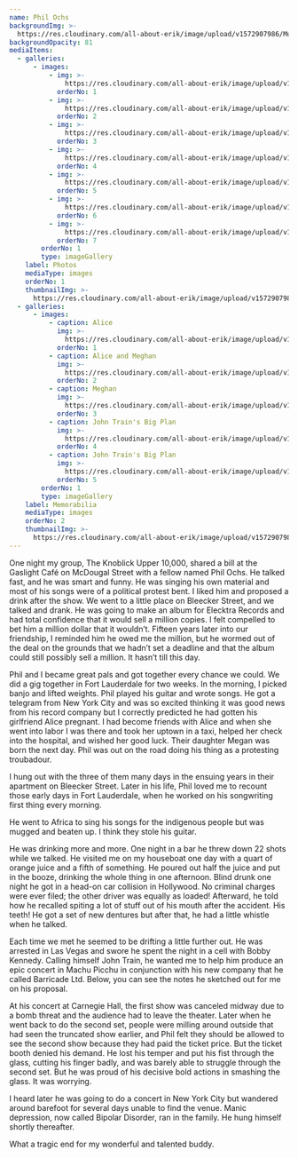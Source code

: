 ```yaml
---
name: Phil Ochs
backgroundImg: >-
  https://res.cloudinary.com/all-about-erik/image/upload/v1572907986/Musical%20Journey/Musical%20Friends/Friends/Phil%20Ochs/Background_Thumbnails/Background_Phil_Erik-_tlgkoo.jpg
backgroundOpacity: 81
mediaItems:
  - galleries:
      - images:
          - img: >-
              https://res.cloudinary.com/all-about-erik/image/upload/v1572907987/Musical%20Journey/Musical%20Friends/Friends/Phil%20Ochs/1_Photos/YoungPhil_dptal7.jpg
            orderNo: 1
          - img: >-
              https://res.cloudinary.com/all-about-erik/image/upload/v1572907985/Musical%20Journey/Musical%20Friends/Friends/Phil%20Ochs/1_Photos/phil_tahf7f.jpg
            orderNo: 2
          - img: >-
              https://res.cloudinary.com/all-about-erik/image/upload/v1572907986/Musical%20Journey/Musical%20Friends/Friends/Phil%20Ochs/1_Photos/Phil_Ochs-featured_pfhrpd.jpg
            orderNo: 3
          - img: >-
              https://res.cloudinary.com/all-about-erik/image/upload/v1572907990/Musical%20Journey/Musical%20Friends/Friends/Phil%20Ochs/1_Photos/Phil_Erik_xws0hz.jpg
            orderNo: 4
          - img: >-
              https://res.cloudinary.com/all-about-erik/image/upload/v1572907988/Musical%20Journey/Musical%20Friends/Friends/Phil%20Ochs/1_Photos/Phil_Erik2_z9pyz1.jpg
            orderNo: 5
          - img: >-
              https://res.cloudinary.com/all-about-erik/image/upload/v1572907986/Musical%20Journey/Musical%20Friends/Friends/Phil%20Ochs/1_Photos/Phil2_ys70he.jpg
            orderNo: 6
          - img: >-
              https://res.cloudinary.com/all-about-erik/image/upload/v1572907990/Musical%20Journey/Musical%20Friends/Friends/Phil%20Ochs/1_Photos/Phil_morsbh.jpg
            orderNo: 7
        orderNo: 1
        type: imageGallery
    label: Photos
    mediaType: images
    orderNo: 1
    thumbnailImg: >-
      https://res.cloudinary.com/all-about-erik/image/upload/v1572907985/Musical%20Journey/Musical%20Friends/Friends/Phil%20Ochs/Background_Thumbnails/Thumbnail_1_phil_s6ukka.jpg
  - galleries:
      - images:
          - caption: Alice
            img: >-
              https://res.cloudinary.com/all-about-erik/image/upload/v1572907988/Musical%20Journey/Musical%20Friends/Friends/Phil%20Ochs/2_Phil%20Memorabilia/Alice_cwku6s.jpg
            orderNo: 1
          - caption: Alice and Meghan
            img: >-
              https://res.cloudinary.com/all-about-erik/image/upload/v1572907990/Musical%20Journey/Musical%20Friends/Friends/Phil%20Ochs/2_Phil%20Memorabilia/Alice_Meghan_yarrkm.jpg
            orderNo: 2
          - caption: Meghan
            img: >-
              https://res.cloudinary.com/all-about-erik/image/upload/v1572907990/Musical%20Journey/Musical%20Friends/Friends/Phil%20Ochs/2_Phil%20Memorabilia/Meghan2_emolzv.jpg
            orderNo: 3
          - caption: John Train's Big Plan
            img: >-
              https://res.cloudinary.com/all-about-erik/image/upload/v1572907988/Musical%20Journey/Musical%20Friends/Friends/Phil%20Ochs/2_Phil%20Memorabilia/JohnTrainsBigPlan_gr0sr8.jpg
            orderNo: 4
          - caption: John Train's Big Plan
            img: >-
              https://res.cloudinary.com/all-about-erik/image/upload/v1572907988/Musical%20Journey/Musical%20Friends/Friends/Phil%20Ochs/2_Phil%20Memorabilia/JohnTrainsBigPlan_2_eu2fhe.jpg
            orderNo: 5
        orderNo: 1
        type: imageGallery
    label: Memorabilia
    mediaType: images
    orderNo: 2
    thumbnailImg: >-
      https://res.cloudinary.com/all-about-erik/image/upload/v1572907989/Musical%20Journey/Musical%20Friends/Friends/Phil%20Ochs/Background_Thumbnails/Thumbnail_2_JohnTrainsBigPlan_pscbtx.jpg
---
```

One night my group, The Knoblick Upper 10,000, shared a bill at the Gaslight Café on McDougal Street with a fellow named Phil Ochs. He talked fast, and he was smart and funny. He was singing his own material and most of his songs were of a political protest bent. I liked him and proposed a drink after the show. We went to a little place on Bleecker Street, and we talked and drank. He was going to make an album for Elecktra Records and had total confidence that it would sell a million copies. I felt compelled to bet him a million dollar that it wouldn’t. Fifteen years later into our friendship, I reminded him he owed me the million, but he wormed out of the deal on the grounds that we hadn’t set a deadline and that the album could still possibly sell a million. It hasn’t till this day. 



Phil and I became great pals and got together every chance we could. We did a gig together in Fort Lauderdale for two weeks. In the morning, I picked banjo and lifted weights. Phil played his guitar and wrote songs. He got a telegram from New York City and was so excited thinking it was good news from his record company but I correctly predicted he had gotten his girlfriend Alice pregnant. I had become friends with Alice and when she went into labor I was there and took her uptown in a taxi, helped her check into the hospital, and wished her good luck. Their daughter Megan was born the next day. Phil was out on the road doing his thing as a protesting troubadour. 



I hung out with the three of them many days in the ensuing years in their apartment on Bleecker Street. Later in his life, Phil loved me to recount those early days in Fort Lauderdale, when he worked on his songwriting first thing every morning.



He went to Africa to sing his songs for the indigenous people but was mugged and beaten up. I think they stole his guitar. 



He was drinking more and more. One night in a bar he threw down 22 shots while we talked. He visited me on my houseboat one day with a quart of orange juice and a fifth of something. He poured out half the juice and put in the booze, drinking the whole thing in one afternoon. Blind drunk one night he got in a head-on car collision in Hollywood. No criminal charges were ever filed; the other driver was equally as loaded! Afterward, he told how he recalled spiting a lot of stuff out of his mouth after the accident. His teeth! He got a set of new dentures but after that, he had a little whistle when he talked. 



Each time we met he seemed to be drifting a little further out. He was arrested in Las Vegas and swore he spent the night in a cell with Bobby Kennedy. Calling himself John Train, he wanted me to help him produce an epic concert in Machu Picchu in conjunction with his new company that he called Barricade Ltd. Below, you can see the notes he sketched out for me on his proposal. 



At his concert at Carnegie Hall, the first show was canceled midway due to a bomb threat and the audience had to leave the theater. Later when he went back to do the second set, people were milling around outside that had seen the truncated show earlier, and Phil felt they should be allowed to see the second show because they had paid the ticket price. But the ticket booth denied his demand. He lost his temper and put his fist through the glass, cutting his finger badly, and was barely able to struggle through the second set. But he was proud of his decisive bold actions in smashing the glass. It was worrying. 



I heard later he was going to do a concert in New York City but wandered around barefoot for several days unable to find the venue. Manic depression, now called Bipolar Disorder, ran in the family. He hung himself shortly thereafter. 



What a tragic end for my wonderful and talented buddy.
